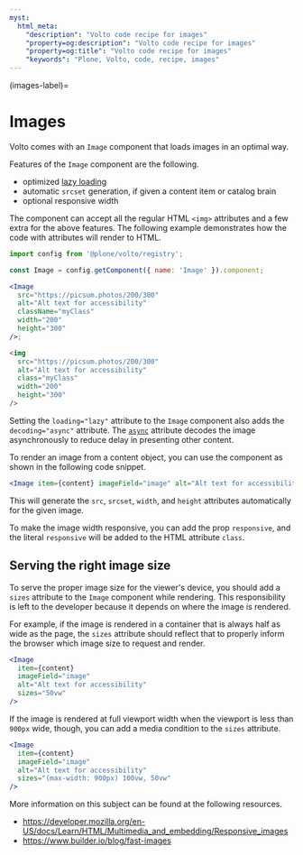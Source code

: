 ```yaml
---
myst:
  html_meta:
    "description": "Volto code recipe for images"
    "property=og:description": "Volto code recipe for images"
    "property=og:title": "Volto code recipe for images"
    "keywords": "Plone, Volto, code, recipe, images"
---
```


(images-label)=

# Images

Volto comes with an `Image` component that loads images in an optimal way.

Features of the `Image` component are the following.

- optimized [lazy loading](https://developer.mozilla.org/en-US/docs/Web/API/HTMLImageElement/loading)
- automatic `srcset` generation, if given a content item or catalog brain
- optional responsive width

The component can accept all the regular HTML `<img>` attributes and a few extra for the above features.
The following example demonstrates how the code with attributes will render to HTML.

```jsx
import config from '@plone/volto/registry';

const Image = config.getComponent({ name: 'Image' }).component;

<Image
  src="https://picsum.photos/200/300"
  alt="Alt text for accessibility"
  className="myClass"
  width="200"
  height="300"
/>;
```

```html
<img
  src="https://picsum.photos/200/300"
  alt="Alt text for accessibility"
  class="myClass"
  width="200"
  height="300"
/>
```

Setting the `loading="lazy"` attribute to the `Image` component also adds the `decoding="async"` attribute.
The [`async`](https://developer.mozilla.org/en-US/docs/Web/API/HTMLImageElement/decoding) attribute decodes the image asynchronously to reduce delay in presenting other content.

To render an image from a content object, you can use the component as shown in the following code snippet.

```jsx
<Image item={content} imageField="image" alt="Alt text for accessibility" />
```

This will generate the `src`, `srcset`, `width`, and `height` attributes automatically for the given image.

To make the image width responsive, you can add the prop `responsive`, and the literal `responsive` will be added to the HTML attribute `class`.

## Serving the right image size

To serve the proper image size for the viewer's device, you should add a `sizes` attribute to the `Image` component while rendering.
This responsibility is left to the developer because it depends on where the image is rendered.

For example, if the image is rendered in a container that is always half as wide as the page, the `sizes` attribute should reflect that to properly inform the browser which image size to request and render.

```jsx
<Image
  item={content}
  imageField="image"
  alt="Alt text for accessibility"
  sizes="50vw"
/>
```

If the image is rendered at full viewport width when the viewport is less than `900px` wide, though, you can add a media condition to the `sizes` attribute.

```jsx
<Image
  item={content}
  imageField="image"
  alt="Alt text for accessibility"
  sizes="(max-width: 900px) 100vw, 50vw"
/>
```

More information on this subject can be found at the following resources.

- https://developer.mozilla.org/en-US/docs/Learn/HTML/Multimedia_and_embedding/Responsive_images
- https://www.builder.io/blog/fast-images
